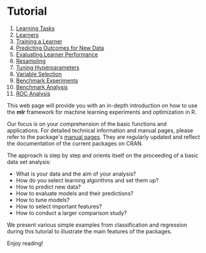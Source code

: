 Tutorial
========

1. [Learning Tasks](task.md)
2. [Learners](learner.md)
3. [Training a Learner](train.md)
4. [Predicting Outcomes for New Data](predict.md)
5. [Evaluating Learner Performance](performance.md)
6. [Resampling](resample.md)
7. [Tuning Hyperparameters](tune.md)
8. [Variable Selection](variable_selection.md)
9. [Benchmark Experiments](benchmark_experiments.md)
10. [Benchmark Analysis](benchmark_analysis.md)
11. [ROC Analysis](roc_analysis.md)
   
This web page will provide you with an in-depth introduction on how to
use the **mlr** framework for machine learning experiments and
optimization in R.

Our focus is on your comprehension of the basic functions and
applications. For detailed technical information and manual pages, please refer to
the package's [manual pages](http://berndbischl.github.io/mlr/). They are regularly updated and reflect the documentation
of the current packages on CRAN.

The approach is step by step and orients itself on the proceeding of a basic data set analysis: 

* What is your data and the aim of your analysis?  
* How do you select learning algorithms and set them up? 
* How to predict new data?  
* How to evaluate models and their predictions?
* How to tune models?
* How to select important features?
* How to conduct a larger comparison study?

We present various simple examples from classification and regression
during this tutorial to illustrate the main features of the
packages.

Enjoy reading!

